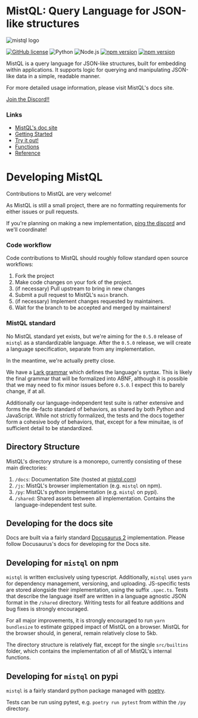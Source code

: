 # MistQL: Query Language for JSON-like structures
![mistql logo](https://www.mistql.com/assets/images/icon128-020f567a30894a6c26227dc6773d3406.png)

[![GitHub license](https://img.shields.io/badge/license-MIT-blue.svg)](https://github.com/evinism/mistql/blob/main/LICENSE) 
![Python](https://github.com/evinism/mistql/actions/workflows/python.yml/badge.svg) 
![Node.js](https://github.com/evinism/mistql/actions/workflows/node.js.yml/badge.svg) 
[![npm version](https://img.shields.io/npm/v/mistql.svg?style=flat)](https://www.npmjs.com/package/mistql)
[![npm version](https://img.shields.io/pypi/v/mistql.svg?style=flat)](https://pypi.org/project/mistql/)


MistQL is a query language for JSON-like structures, built for embedding within applications. It supports
logic for querying and manipulating JSON-like data in a simple, readable manner.

For more detailed usage information, please visit MistQL's docs site.

[Join the Discord!!](https://discord.gg/YupxqvE5Jk)

### Links

- [MistQL's doc site](https://www.mistql.com/)
- [Getting Started](https://www.mistql.com/docs/intro)
- [Try it out!](https://www.mistql.com/tryitout)
- [Functions](https://www.mistql.com/docs/reference/functions)
- [Reference](https://www.mistql.com/docs/reference/overview)

# Developing MistQL

Contributions to MistQL are very welcome!

As MistQL is still a small project, there are no formatting requirements for either issues or pull requests.

If you're planning on making a new implementation, [ping the discord](https://discord.gg/YupxqvE5Jk) and we'll coordinate!

### Code workflow

Code contributions to MistQL should roughly follow standard open source workflows:

1. Fork the project
2. Make code changes on your fork of the project.
3. (if necessary) Pull upstream to bring in new changes
4. Submit a pull request to MistQL's `main` branch.
5. (if necessary) Implement changes requested by maintainers.
6. Wait for the branch to be accepted and merged by maintainers!

### MistQL standard

No MistQL standard yet exists, but we're aiming for the `0.5.0` release of `mistql` as a standardizable language. After the `0.5.0` release, we will create a language specification, separate from any implementation.

In the meantime, we're actually pretty close.

We have a [Lark grammar](https://github.com/evinism/mistql/blob/main/py/mistql/grammar.lark) 
which defines the language's syntax. This is likely the final grammar that will be formalized 
into ABNF, although it is possible that we may need to fix minor issues before `0.5.0`. I
expect this to barely change, if at all.

Additionally our language-independent test suite is rather extensive and forms the de-facto
standard of behaviors, as shared by both Python and JavaScript. While not strictly formalized, 
the tests and the docs together form a cohesive body of behaviors, that, except for a few 
minuitae, is of sufficient detail to be standardized.

## Directory Structure

MistQL's directory struture is a monorepo, currently consisting of these main directories:

1. `/docs`: Documentation Site (hosted at [mistql.com](https://www.mistql.com/))
2. `/js`: MistQL's browser implementation (e.g. `mistql` on npm).
3. `/py`: MistQL's python implementation (e.g. `mistql` on pypi).
4. `/shared`: Shared assets between all implementation. Contains the language-independent test suite.

## Developing for the docs site

Docs are built via a fairly standard [Docusaurus 2](https://docusaurus.io/) implementation. Please follow Docusaurus's docs for developing for the Docs site.

## Developing for `mistql` on npm

`mistql` is written exclusively using typescript. Additionally, `mistql` uses `yarn` for dependency management, versioning, and uploading. JS-specific tests are stored alongside their implementation, using the suffix `.spec.ts`. Tests that describe the language itself are written in a language agnostic JSON format in the `/shared` directory. Writing tests for all feature additions and bug fixes is strongly encouraged.

For all major improvements, it is strongly encouraged to run `yarn bundlesize` to estimate gzipped impact of MistQL on a browser. MistQL for the browser should, in general, remain relatively close to 5kb.

The directory structure is relatively flat, except for the single `src/builtins` folder, which contains the implementation of all of MistQL's internal functions.

## Developing for `mistql` on pypi

`mistql` is a fairly standard python package managed with [poetry](https://python-poetry.org/).

Tests can be run using pytest, e.g. `poetry run pytest` from within the `/py` directory.

